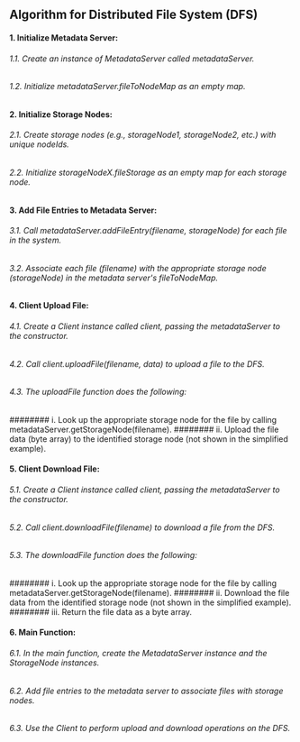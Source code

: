 ## Algorithm for Distributed File System (DFS)

#### 1. Initialize Metadata Server:
###### 1.1. Create an instance of MetadataServer called metadataServer.
###### 1.2. Initialize metadataServer.fileToNodeMap as an empty map.

#### 2. Initialize Storage Nodes:
###### 2.1. Create storage nodes (e.g., storageNode1, storageNode2, etc.) with unique nodeIds.
###### 2.2. Initialize storageNodeX.fileStorage as an empty map for each storage node.

#### 3. Add File Entries to Metadata Server:
###### 3.1. Call metadataServer.addFileEntry(filename, storageNode) for each file in the system.
###### 3.2. Associate each file (filename) with the appropriate storage node (storageNode) in the metadata server's fileToNodeMap.

#### 4. Client Upload File:
###### 4.1. Create a Client instance called client, passing the metadataServer to the constructor.
###### 4.2. Call client.uploadFile(filename, data) to upload a file to the DFS.
###### 4.3. The uploadFile function does the following:
######## i. Look up the appropriate storage node for the file by calling metadataServer.getStorageNode(filename).
######## ii. Upload the file data (byte array) to the identified storage node (not shown in the simplified example).

#### 5. Client Download File:
###### 5.1. Create a Client instance called client, passing the metadataServer to the constructor.
###### 5.2. Call client.downloadFile(filename) to download a file from the DFS.
###### 5.3. The downloadFile function does the following:
######## i. Look up the appropriate storage node for the file by calling metadataServer.getStorageNode(filename).
######## ii. Download the file data from the identified storage node (not shown in the simplified example).
######## iii. Return the file data as a byte array.

#### 6. Main Function:
###### 6.1. In the main function, create the MetadataServer instance and the StorageNode instances.
###### 6.2. Add file entries to the metadata server to associate files with storage nodes.
###### 6.3. Use the Client to perform upload and download operations on the DFS.


